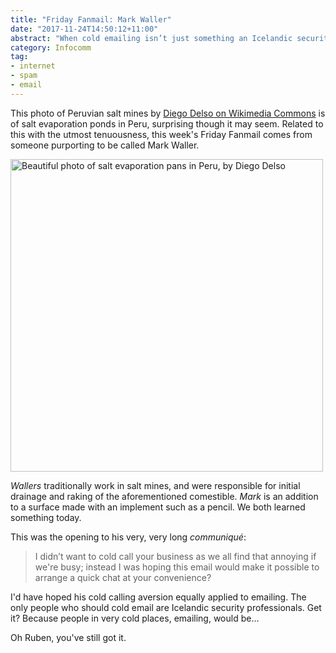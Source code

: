 ```yaml
---
title: "Friday Fanmail: Mark Waller"
date: "2017-11-24T14:50:12+11:00"
abstract: "When cold emailing isn’t just something an Icelandic security professional would do"
category: Infocomm
tag:
- internet
- spam
- email
---
```

This photo of Peruvian salt mines by [Diego Delso on Wikimedia Commons] is of salt evaporation ponds in Peru, surprising though it may seem. Related to this with the utmost tenuousness, this week's Friday Fanmail comes from someone purporting to be called Mark Waller.

<p><img src="https://rubenerd.com/files/2017/Salineras_Peru@1x.jpg" srcset="https://rubenerd.com/files/2017/Salineras_Peru@1x.jpg 1x, https://rubenerd.com/files/2017/Salineras_Peru@2x.jpg 2x" alt="Beautiful photo of salt evaporation pans in Peru, by Diego Delso" style="width:500px" /></p>

*Wallers* traditionally work in salt mines, and were responsible for initial drainage and raking of the aforementioned comestible. *Mark* is an addition to a surface made with an implement such as a pencil. We both learned something today.

This was the opening to his very, very long *communiqué*:

> I didn’t want to cold call your business as we all find that annoying if we're busy; instead I was hoping this email would make it possible to arrange a quick chat at your convenience?

I'd have hoped his cold calling aversion equally applied to emailing. The only people who should cold email are Icelandic security professionals. Get it? Because people in very cold places, emailing, would be...

Oh Ruben, you've still got it.

[Diego Delso on Wikimedia Commons]: https://commons.wikimedia.org/wiki/File:Salineras_de_Maras,_Maras,_Per%C3%BA,_2015-07-30,_DD_12.JPG

